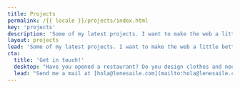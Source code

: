 ```yaml
---
title: Projects
permalink: /{{ locale }}/projects/index.html
key: 'projects'
description: 'Some of my latest projects. I want to make the web a little better: For the people and organizations I work with, for their users and for our planet.'
layout: projects
lead: 'Some of my latest projects. I want to make the web a little better: For the people and organizations I work with, for their users and for our planet.'
cta:
  title: 'Get in touch!'
  desktop: "Have you opened a restaurant? Do you design clothes and need a shop? Are you a coach? An actress, actor, singer? Have you set A cousin made you a website 10 years ago and it's going badly?..."
  lead: "Send me a mail at [hola@lenesaile.com](mailto:hola@lenesaile.com) and tell me about your project, opportunities or whatever you have in mind! I'm always up for a chat."
---
```

